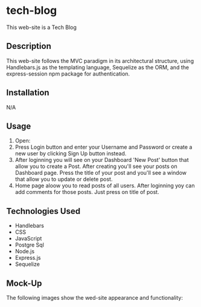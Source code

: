 # tech-blog
This web-site is a Tech Blog

## Description
This web-site follows the MVC paradigm in its architectural structure, using Handlebars.js as the templating language, Sequelize as the ORM, and the express-session npm package for authentication.

## Installation
N/A

## Usage
1. Open:  
2. Press Login button and enter your Username and Password or create a new user by clicking Sign Up button instead.
3. After loginning you will see on your Dashboard 'New Post' button that allow you to create a Post. After creating you'll see your posts on Dashboard page.
Press the title of your post and you'll see a window that allow you to update or delete post.
4. Home page aloow you to read posts of all users. After loginning yoy can add comments for those posts. Just press on title of post.


## Technologies Used
- Handlebars
- CSS
- JavaScript
- Postgre Sql
- Node.js
- Express.js
- Sequelize

## Mock-Up
The following images show the wed-site appearance and functionality: